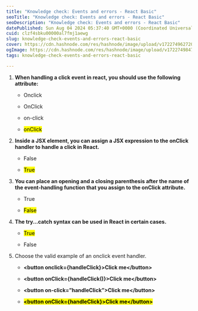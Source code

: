 ```yaml
---
title: "Knowledge check: Events and errors - React Basic"
seoTitle: "Knowledge check: Events and errors - React Basic"
seoDescription: "Knowledge check: Events and errors - React Basic"
datePublished: Sun Aug 04 2024 05:37:40 GMT+0000 (Coordinated Universal Time)
cuid: clzf4sbku00000al7fmj1aewg
slug: knowledge-check-events-and-errors-react-basic
cover: https://cdn.hashnode.com/res/hashnode/image/upload/v1722749627203/9b445c8a-768b-4ca1-aa04-24f0fb1db35d.png
ogImage: https://cdn.hashnode.com/res/hashnode/image/upload/v1722749847518/3772dcbd-077f-473a-88ca-845fee9bf089.png
tags: knowledge-check-events-and-errors-react-basic

---
```


1. **When handling a click event in react, you should use the following attribute:**
    
    * Onclick
        
    * OnClick
        
    * on-click
        
    * <mark>onClick</mark>
        
2. **Inside a JSX element, you can assign a JSX expression to the onClick handler to handle a click in React.**
    
    * False
        
    * <mark>True</mark>
        
3. **You can place an opening and a closing parenthesis after the name of the event-handling function that you assign to the onClick attribute.**
    
    * True
        
    * <mark>False</mark>
        
4. **The try...catch syntax can be used in React in certain cases.**
    
    * <mark>True</mark>
        
    * False
        
5. Choose the valid example of an onclick event handler.
    
    * **&lt;button onclick={handleClick}&gt;Click me&lt;/button&gt;**
        
    * **&lt;button onClick={handleClick()}&gt;Click me&lt;/button&gt;**
        
    * **&lt;button on-click=”handleClick”&gt;Click me&lt;/button&gt;**
        
    * **<mark>&lt;button onClick={handleClick}&gt;Click me&lt;/button&gt;</mark>**